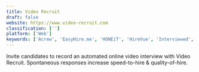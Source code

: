 ```yaml
---
title: Video Recruit
draft: false 
website: https://www.video-recruit.com
classification: ['']
platform: ['Web']
keywords: ['Acrew', 'EasyHire.me', 'HONEiT', 'HireVue', 'Interviewed', 'KareerMatrix', 'Kwezzi', 'Launchpad', 'My Ally', 'RecRight', 'Shine', 'Spark Hire', 'Take the Interview', 'Talkpush', 'Talview', 'Tazio', 'Vieple', 'WePow', 'Wirkn', 'ePoise']
---
```

Invite candidates to record an automated online video interview with Video
Recruit. Spontaneous responses increase speed-to-hire & quality-of-hire.